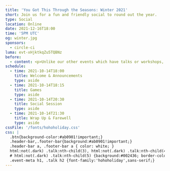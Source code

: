 ```yaml
---
title: 'You Got This Through the Seasons: Winter 2021'
short: Join us for a fun and friendly social to round out the year.
type: Social
location: Online
date: 2021-12-16T18:00
time: '5PM UTC'
og: winter.jpg
sponsors:
  - circle-ci
luma: evt-xHjktkqZu5TQBNz
before:
  - content: <p>Unlike our other events which have talks or workshops, this chill end-of-year event will be focused on having fun, winning prizes, and meeting new people.</p>
schedule:
  - time: 2021-10-14T18:00
    title: Welcome & Announcements
    type: aside
  - time: 2021-10-14T18:15
    title: Games
    type: aside
  - time: 2021-10-14T20:30
    title: Social Session
    type: aside
  - time: 2021-10-14T21:30
    title: Wrap Up & Farewell
    type: aside
cssFile: '/fonts/hohoholiday.css'
css: |
  .btn{background-color:#ab0901!important;}
  .header-bar,.footer-bar{background:#ab0901!important;}
  .header-bar a, .footer-bar a { color: white; }
  html:not(.dark) .talk:nth-child(3), html:not(.dark) .talk:nth-child(4){background:#0072bb; border-color: #00395e; color:white;}
  # html:not(.dark) .talk:nth-child(5) {background:#002436; border-color: #151f29; color:white;}
  .event-meta h1, .talk h2 {font-family:'hohoholiday',sans-serif;}
---
```


